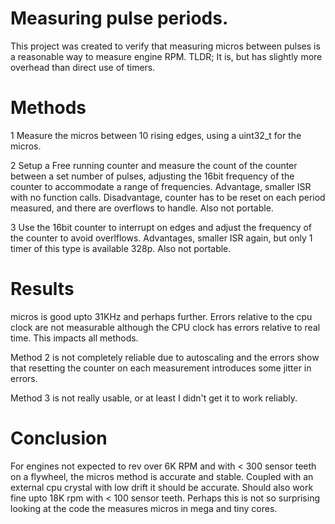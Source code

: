# Measuring pulse periods.

This project was created to verify that measuring micros between pulses is a reasonable way to measure engine RPM.  TLDR; It is, but has slightly more overhead than direct use of timers.

# Methods

1 Measure the micros between 10 rising edges, using a uint32_t for the micros.

2 Setup a Free running counter and measure the count of the counter between a set number of pulses, adjusting the 16bit frequency of the counter to accommodate a range of frequencies. Advantage, smaller ISR with no function calls. Disadvantage, counter has to be reset on each period measured, and there are overflows to handle. Also not portable.

3 Use the 16bit counter to interrupt on edges and adjust the frequency of the counter to avoid overlflows. Advantages, smaller ISR again, but only 1 timer of this type is available 328p. Also not portable.

# Results

micros is good upto 31KHz and perhaps further. Errors relative to the cpu clock are not measurable although the CPU clock has errors relative to real time. This impacts all methods. 

Method 2 is not completely reliable due to autoscaling and the errors show that resetting the counter on each measurement introduces some jitter in errors.

Method 3 is not really usable, or at least I didn't get it to work reliably.

# Conclusion

For engines not expected to rev over 6K RPM and with < 300 sensor teeth on a flywheel, the micros method is accurate and stable. Coupled with an external cpu crystal with low drift it should be accurate. Should also work fine upto 18K rpm with < 100 sensor teeth.  Perhaps this is not so surprising looking at the code the measures micros in mega and tiny cores.